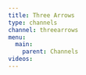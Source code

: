 ```yaml
---
title: Three Arrows
type: channels
channel: threearrows
menu:
  main:
    parent: Channels
videos:
---
```

